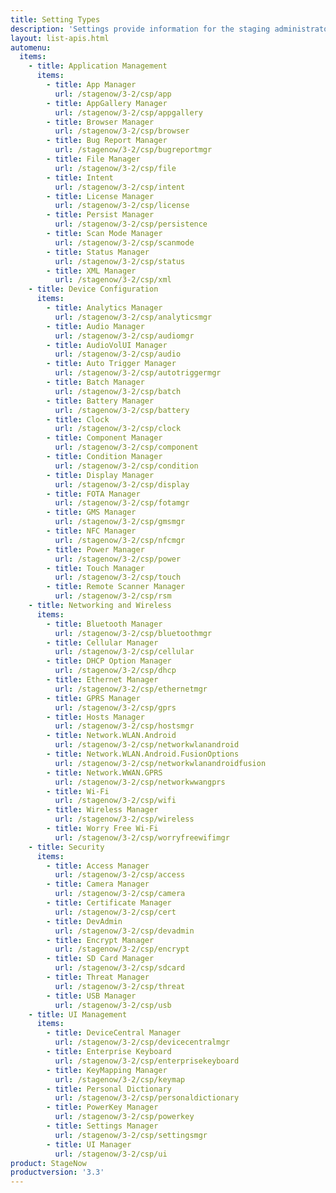 ```yaml
---
title: Setting Types
description: 'Settings provide information for the staging administrator about how to configure and manage settings for use when creating profiles. Each Setting Type lists the parameters and functions available for configuring that particular group of settings.'
layout: list-apis.html
automenu:
  items:
    - title: Application Management
      items:
        - title: App Manager
          url: /stagenow/3-2/csp/app
        - title: AppGallery Manager
          url: /stagenow/3-2/csp/appgallery
        - title: Browser Manager
          url: /stagenow/3-2/csp/browser
        - title: Bug Report Manager
          url: /stagenow/3-2/csp/bugreportmgr
        - title: File Manager
          url: /stagenow/3-2/csp/file
        - title: Intent
          url: /stagenow/3-2/csp/intent
        - title: License Manager
          url: /stagenow/3-2/csp/license
        - title: Persist Manager
          url: /stagenow/3-2/csp/persistence
        - title: Scan Mode Manager
          url: /stagenow/3-2/csp/scanmode
        - title: Status Manager
          url: /stagenow/3-2/csp/status
        - title: XML Manager
          url: /stagenow/3-2/csp/xml
    - title: Device Configuration
      items:
        - title: Analytics Manager
          url: /stagenow/3-2/csp/analyticsmgr
        - title: Audio Manager
          url: /stagenow/3-2/csp/audiomgr
        - title: AudioVolUI Manager
          url: /stagenow/3-2/csp/audio
        - title: Auto Trigger Manager
          url: /stagenow/3-2/csp/autotriggermgr
        - title: Batch Manager
          url: /stagenow/3-2/csp/batch
        - title: Battery Manager
          url: /stagenow/3-2/csp/battery
        - title: Clock
          url: /stagenow/3-2/csp/clock
        - title: Component Manager
          url: /stagenow/3-2/csp/component
        - title: Condition Manager
          url: /stagenow/3-2/csp/condition
        - title: Display Manager
          url: /stagenow/3-2/csp/display
        - title: FOTA Manager
          url: /stagenow/3-2/csp/fotamgr
        - title: GMS Manager
          url: /stagenow/3-2/csp/gmsmgr
        - title: NFC Manager
          url: /stagenow/3-2/csp/nfcmgr
        - title: Power Manager
          url: /stagenow/3-2/csp/power
        - title: Touch Manager
          url: /stagenow/3-2/csp/touch
        - title: Remote Scanner Manager
          url: /stagenow/3-2/csp/rsm
    - title: Networking and Wireless
      items:
        - title: Bluetooth Manager
          url: /stagenow/3-2/csp/bluetoothmgr
        - title: Cellular Manager
          url: /stagenow/3-2/csp/cellular
        - title: DHCP Option Manager
          url: /stagenow/3-2/csp/dhcp
        - title: Ethernet Manager
          url: /stagenow/3-2/csp/ethernetmgr
        - title: GPRS Manager
          url: /stagenow/3-2/csp/gprs
        - title: Hosts Manager
          url: /stagenow/3-2/csp/hostsmgr
        - title: Network.WLAN.Android
          url: /stagenow/3-2/csp/networkwlanandroid
        - title: Network.WLAN.Android.FusionOptions
          url: /stagenow/3-2/csp/networkwlanandroidfusion
        - title: Network.WWAN.GPRS
          url: /stagenow/3-2/csp/networkwwangprs
        - title: Wi-Fi
          url: /stagenow/3-2/csp/wifi
        - title: Wireless Manager
          url: /stagenow/3-2/csp/wireless
        - title: Worry Free Wi-Fi
          url: /stagenow/3-2/csp/worryfreewifimgr
    - title: Security
      items:
        - title: Access Manager
          url: /stagenow/3-2/csp/access
        - title: Camera Manager
          url: /stagenow/3-2/csp/camera
        - title: Certificate Manager
          url: /stagenow/3-2/csp/cert
        - title: DevAdmin
          url: /stagenow/3-2/csp/devadmin
        - title: Encrypt Manager
          url: /stagenow/3-2/csp/encrypt
        - title: SD Card Manager
          url: /stagenow/3-2/csp/sdcard
        - title: Threat Manager
          url: /stagenow/3-2/csp/threat
        - title: USB Manager
          url: /stagenow/3-2/csp/usb
    - title: UI Management
      items:
        - title: DeviceCentral Manager
          url: /stagenow/3-2/csp/devicecentralmgr
        - title: Enterprise Keyboard
          url: /stagenow/3-2/csp/enterprisekeyboard
        - title: KeyMapping Manager
          url: /stagenow/3-2/csp/keymap
        - title: Personal Dictionary
          url: /stagenow/3-2/csp/personaldictionary
        - title: PowerKey Manager
          url: /stagenow/3-2/csp/powerkey
        - title: Settings Manager
          url: /stagenow/3-2/csp/settingsmgr
        - title: UI Manager
          url: /stagenow/3-2/csp/ui
product: StageNow
productversion: '3.3'
---
```

